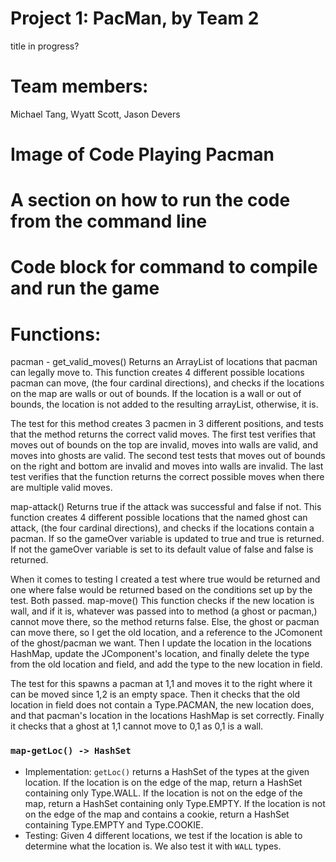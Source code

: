 # Project 1: PacMan, by Team 2
title in progress?

# Team members:
Michael Tang, Wyatt Scott, Jason Devers

# Image of Code Playing Pacman

# A section on how to run the code from the command line
# Code block for command to compile and run the game

# Functions:

pacman - get_valid_moves()
Returns an ArrayList of locations that pacman can legally move to.
This function creates 4 different possible locations pacman can move, (the four cardinal directions), and checks if the locations on the map are walls or out of bounds. If the location is a wall or out of bounds, the location is not added to the resulting arrayList, otherwise, it is.

The test for this method creates 3 pacmen in 3 different positions, and tests that the method returns the correct valid moves. 
The first test verifies that moves out of bounds on the top are invalid, moves into walls are valid, and moves into ghosts are valid. 
The second test tests that moves out of bounds on the right and bottom are invalid and moves into walls are invalid.
The last test verifies that the function returns the correct possible moves when there are multiple valid moves.

map-attack()
Returns true if the attack was successful and false if not.
This function creates 4 different possible locations that the named ghost can attack, (the four cardinal directions), and checks if the locations contain a pacman. If so the gameOver variable is updated to true and true is returned. If not the gameOver variable is set to its default value of false and false is returned.

When it comes to testing I created a test where true would be returned and one where false would be returned based on the conditions set up by the test. Both passed.
map-move()
This function checks if the new location is wall, and if it is, whatever was passed into to method (a ghost or pacman,) cannot move there,
so the method returns false.
Else, the ghost or pacman can move there, so I get the old location, and a reference to the JComonent of the ghost/pacman we want.
Then I update the location in the locations HashMap, update the JComponent's location, and finally delete the type from the old location and field,
and add the type to the new location in field.

The test for this spawns a pacman at 1,1 and moves it to the right where it can be moved since 1,2 is an empty space.
Then it checks that the old location in field does not contain a Type.PACMAN, the new location does, and that pacman's location in the locations HashMap is set correctly.
Finally it checks that a ghost at 1,1 cannot move to 0,1 as 0,1 is a wall.

### `map-getLoc() -> HashSet`

- Implementation: `getLoc()` returns a HashSet of the types at the given location. If the location is on the edge of the map, return a HashSet containing only Type.WALL. If the location is not on the edge of the map, return a HashSet containing only Type.EMPTY. If the location is not on the edge of the map and contains a cookie, return a HashSet containing Type.EMPTY and Type.COOKIE.
- Testing: Given 4 different locations, we test if the location is able to determine what the location is. We also test it with `WALL` types. 
